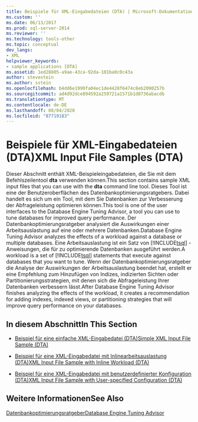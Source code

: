 ```yaml
---
title: Beispiele für XML-Eingabedateien (DTA) | Microsoft-Dokumentation
ms.custom: ''
ms.date: 06/13/2017
ms.prod: sql-server-2014
ms.reviewer: ''
ms.technology: tools-other
ms.topic: conceptual
dev_langs:
- XML
helpviewer_keywords:
- sample applications [DTA]
ms.assetid: 1ed28805-a9ae-43ca-92da-101ba0c0c43a
author: stevestein
ms.author: sstein
ms.openlocfilehash: b4dd6e1999fa04ec1de4428f6474c8eb2090257b
ms.sourcegitcommit: ad4d92dce894592a259721a1571b1d8736abacdb
ms.translationtype: MT
ms.contentlocale: de-DE
ms.lasthandoff: 08/04/2020
ms.locfileid: "87719183"
---
```

# <a name="xml-input-file-samples-dta"></a><span data-ttu-id="37fd7-102">Beispiele für XML-Eingabedateien (DTA)</span><span class="sxs-lookup"><span data-stu-id="37fd7-102">XML Input File Samples (DTA)</span></span>
  <span data-ttu-id="37fd7-103">Dieser Abschnitt enthält XML-Beispieleingabedateien, die Sie mit dem Befehlszeilentool **dta** verwenden können.</span><span class="sxs-lookup"><span data-stu-id="37fd7-103">This section contains sample XML input files that you can use with the **dta** command line tool.</span></span> <span data-ttu-id="37fd7-104">Dieses Tool ist eine der Benutzeroberflächen des Datenbankoptimierungsratgebers. Dabei handelt es sich um ein Tool, mit dem Sie Datenbanken zur Verbesserung der Abfrageleistung optimieren können.</span><span class="sxs-lookup"><span data-stu-id="37fd7-104">This tool is one of the user interfaces to the Database Engine Tuning Advisor, a tool you can use to tune databases for improved query performance.</span></span> <span data-ttu-id="37fd7-105">Der Datenbankoptimierungsratgeber analysiert die Auswirkungen einer Arbeitsauslastung auf eine oder mehrere Datenbanken.</span><span class="sxs-lookup"><span data-stu-id="37fd7-105">Database Engine Tuning Advisor analyzes the effects of a workload against a database or multiple databases.</span></span> <span data-ttu-id="37fd7-106">Eine Arbeitsauslastung ist ein Satz von [!INCLUDE[tsql](../../includes/tsql-md.md)] -Anweisungen, die für zu optimierende Datenbanken ausgeführt werden.</span><span class="sxs-lookup"><span data-stu-id="37fd7-106">A workload is a set of [!INCLUDE[tsql](../../includes/tsql-md.md)] statements that execute against databases that you want to tune.</span></span> <span data-ttu-id="37fd7-107">Wenn der Datenbankoptimierungsratgeber die Analyse der Auswirkungen der Arbeitsauslastung beendet hat, erstellt er eine Empfehlung zum Hinzufügen von Indizes, indizierten Sichten oder Partitionierungsstrategien, mit denen sich die Abfrageleistung Ihrer Datenbanken verbessern lässt.</span><span class="sxs-lookup"><span data-stu-id="37fd7-107">After Database Engine Tuning Advisor finishes analyzing the effects of the workload, it creates a recommendation for adding indexes, indexed views, or partitioning strategies that will improve query performance on your databases.</span></span>  
  
## <a name="in-this-section"></a><span data-ttu-id="37fd7-108">In diesem Abschnitt</span><span class="sxs-lookup"><span data-stu-id="37fd7-108">In This Section</span></span>  
  
-   [<span data-ttu-id="37fd7-109">Beispiel für eine einfache XML-Eingabedatei &#40;DTA&#41;</span><span class="sxs-lookup"><span data-stu-id="37fd7-109">Simple XML Input File Sample &#40;DTA&#41;</span></span>](simple-xml-input-file-sample-dta.md)  
  
-   [<span data-ttu-id="37fd7-110">Beispiel für eine XML-Eingabedatei mit Inlinearbeitsauslastung &#40;DTA&#41;</span><span class="sxs-lookup"><span data-stu-id="37fd7-110">XML Input File Sample with Inline Workload &#40;DTA&#41;</span></span>](xml-input-file-sample-with-inline-workload-dta.md)  
  
-   [<span data-ttu-id="37fd7-111">Beispiel für eine XML-Eingabedatei mit benutzerdefinierter Konfiguration &#40;DTA&#41;</span><span class="sxs-lookup"><span data-stu-id="37fd7-111">XML Input File Sample with User-specified Configuration &#40;DTA&#41;</span></span>](xml-input-file-sample-with-user-specified-configuration-dta.md)  
  
## <a name="see-also"></a><span data-ttu-id="37fd7-112">Weitere Informationen</span><span class="sxs-lookup"><span data-stu-id="37fd7-112">See Also</span></span>  
 [<span data-ttu-id="37fd7-113">Datenbankoptimierungsratgeber</span><span class="sxs-lookup"><span data-stu-id="37fd7-113">Database Engine Tuning Advisor</span></span>](../../relational-databases/performance/database-engine-tuning-advisor.md)  
  
  
